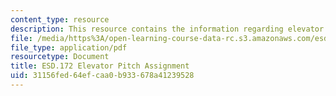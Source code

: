 ```yaml
---
content_type: resource
description: This resource contains the information regarding elevator pitch assignment.
file: /media/https%3A/open-learning-course-data-rc.s3.amazonaws.com/esd-172j-x-prize-workshop-grand-challenges-in-energy-fall-2009/31156fed64efcaa0b933678a41239528_MITESD_172JF09_pitch.pdf
file_type: application/pdf
resourcetype: Document
title: ESD.172 Elevator Pitch Assignment
uid: 31156fed-64ef-caa0-b933-678a41239528
---
```

